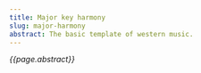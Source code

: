 ```yaml
---
title: Major key harmony
slug: major-harmony
abstract: The basic template of western music.
---
```


*{{page.abstract}}*
